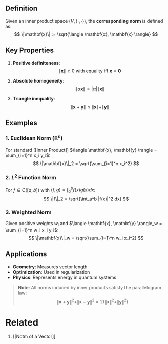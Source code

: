 
## Definition
Given an inner product space $(V, \langle \cdot, \cdot \rangle)$, the **corresponding norm** is defined as:
$$
\|\mathbf{x}\| := \sqrt{\langle \mathbf{x}, \mathbf{x} \rangle}
$$

## Key Properties
1. **Positive definiteness**: 
   $$\|\mathbf{x}\| \geq 0 \text{ with equality iff } \mathbf{x} = \mathbf{0}$$

2. **Absolute homogeneity**: 
   $$\|\alpha\mathbf{x}\| = |\alpha|\|\mathbf{x}\|$$

3. **Triangle inequality**: 
   $$\|\mathbf{x}+\mathbf{y}\| \leq \|\mathbf{x}\| + \|\mathbf{y}\|$$

## Examples

### 1. Euclidean Norm ($\mathbb{R}^n$)
For standard [[Inner Product]] $\langle \mathbf{x}, \mathbf{y} \rangle = \sum_{i=1}^n x_i y_i$:
$$
\|\mathbf{x}\|_2 = \sqrt{\sum_{i=1}^n x_i^2}
$$

### 2. $L^2$ Function Norm
For $f \in C([a,b])$ with $\langle f,g \rangle = \int_a^b f(x)g(x)dx$:
$$
\|f\|_2 = \sqrt{\int_a^b |f(x)|^2 dx}
$$

### 3. Weighted Norm
Given positive weights $w_i$ and $\langle \mathbf{x}, \mathbf{y} \rangle_w = \sum_{i=1}^n w_i x_i y_i$:
$$
\|\mathbf{x}\|_w = \sqrt{\sum_{i=1}^n w_i x_i^2}
$$

## Applications
- **Geometry**: Measures vector length
- **Optimization**: Used in regularization
- **Physics**: Represents energy in quantum systems

> **Note**: All norms induced by inner products satisfy the parallelogram law:
> $$\|\mathbf{x}+\mathbf{y}\|^2 + \|\mathbf{x}-\mathbf{y}\|^2 = 2(\|\mathbf{x}\|^2 + \|\mathbf{y}\|^2)$$

# Related
1. [[Notm of a Vector]]